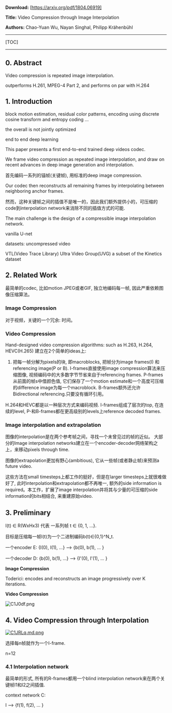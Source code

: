 **Download:**   [https://arxiv.org/pdf/1804.06919]

**Title:**  Video Compression through Image Interpolation

**Authors:**    Chao-Yuan Wu, Nayan Singhal, Philipp Krähenbühl

---

[TOC]

---

## 0. Abstract

Video compression is repeated image interpolation.

outperforms H.261, MPEG-4 Part 2, and performs on par with H.264

## 1. Introduction

block motion estimation, residual color patterns, encoding using discrete cosine transform and entropy coding ...

the overall is not jointly optimized

end to end deep learning

This paper presents a first end-to-end trained deep videos codec.

We frame video compression as repeated image interpolation, and draw on recent advances in deep image generation and interpolation.

首先编码一系列的锚帧(关键帧), 用标准的deep image compression.

Our codec then reconstructs all remaining frames by interpolating between neighboring anchor frames.

然而，这种关键帧之间的插值不是唯一的，因此我们额外提供小的，可压缩的code到interpolation network来消除不同的插值方式的可能.

The main challenge is the design of a compressible image interpolation network.

vanilla U-net 

datasets:
uncompressed video

VTL(Video Trace Library)
Ultra Video Group(UVG)
a subset of the Kinetics dataset


## 2. Related Work

最简单的codec, 比如motion JPEG或者GIF, 独立地编码每一帧, 因此严重依赖图像压缩算法。

### Image Compression

对于视频，关键的一个冗余: 时间。

### Video Compression

Hand-designed video compression algorithms: such as H.263, H.264, HEVC(H.265) 建立在2个简单的ideas上:

1. 把每一帧分解为pixels的块, 即macroblocks, 把帧分为image frames(I) 和 referencing image(P or B). I-frames直接使用image compression算法来压缩图像, 视频编码中的大多数字节节省来自于referencing frames. P-frames从前面的帧s中借颜色值, 它们保存了一个motion estimate和一个高度可压缩的difference image为每一个macroblock. B-frames额外还允许Bidirectional referencing.只要没有循环引用。

H.264和HEVC都是以一种层次方式来编码视频. I-frames组成了层次的top, 在连续的level, P-和B-frames都在更高级别的levels上reference decoded frames.

### Image interpolation and extrapolation

图像的interpolation是在两个参考帧之间，寻找一个未曾见过的帧的近似。
大部分的Image interpolation networks建立在一个encoder-decoder网络架构之上，来移动pixels through time.

图像的extrapolation更加有野心(ambitious), 它从一些帧(或者静止帧)来预测a future video.

这些方法在small timesteps上都工作的挺好，但是在larger timesteps上就很难做好了, 此时interpolation和extrapolation都不再唯一, 额外的side information is required。本工作，扩展了image interpolation并将其与少量的可压缩的side information的bits相结合, 来重建原始video.


## 3. Preliminary

I(t) ∈ R(WxHx3) 代表 一系列帧 t ∈ {0, 1, ...}.

目标是压缩每一帧I(t)为一个二进制编码b(t)∈{0,1}\^N_t.

一个encoder E:  {I(0), I(1), ...} --> {b(0), b(1), ... }

一个decoder D: {b(0), b(1), ...} --> {I'(0), I'(1), ... }


**Image Compression**

Toderici: encodes and reconstructs an image progressively over K iterations.

**Video Compression**

![C1J0df.png](https://s1.ax1x.com/2018/04/25/C1J0df.png)

## 4. Video Compression through Interpolation

[![C1JRLq.md.png](https://s1.ax1x.com/2018/04/25/C1JRLq.md.png)](https://imgchr.com/i/C1JRLq)


选择每n帧就作为一个I-frame.

n=12 

### 4.1 Interpolation network

最简单的形式, 所有的R-frames都用一个blind interpolation network来在两个关键帧I1和I2之间插值.

context network C:

I --> {f(1), f(2), ... }

